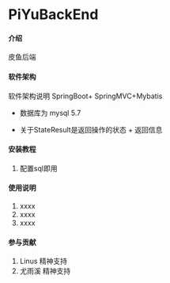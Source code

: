 # PiYuBackEnd

#### 介绍
皮鱼后端

#### 软件架构
软件架构说明
SpringBoot+ SpringMVC+Mybatis
* 数据库为 mysql 5.7
  
* 关于StateResult是返回操作的状态 + 返回信息

#### 安装教程

1. 配置sql即用

#### 使用说明

1.  xxxx
2.  xxxx
3.  xxxx

#### 参与贡献

1. Linus 精神支持
2. 尤雨溪 精神支持

